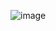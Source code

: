 ![image](https://github.com/amrito502/OSMS_PHP_PROJECT/assets/86122901/8c19c35a-9ffa-4bc4-a792-2a60ed90a83b)
